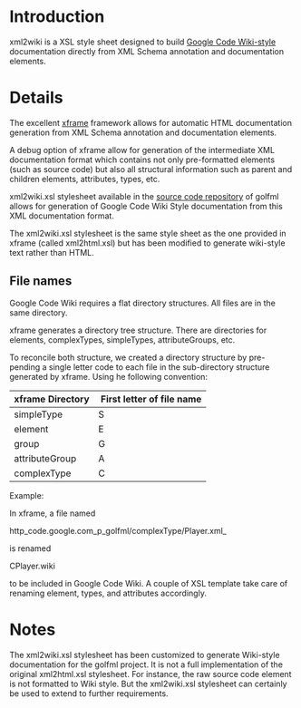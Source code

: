 # Introduction #

xml2wiki is a XSL style sheet designed to build [Google Code Wiki-style](http://code.google.com/p/support/wiki/WikiSyntax) documentation directly from XML Schema annotation and documentation elements.


# Details #

The excellent [xframe](http://xframe.sourceforge.net/) framework allows for automatic HTML documentation generation from XML Schema annotation and documentation elements.

A debug option of xframe allow for generation of the intermediate XML documentation format which contains not only pre-formatted elements (such as source code) but also all structural information such as parent and children elements, attributes, types, etc.

xml2wiki.xsl stylesheet available in the [source code repository](http://code.google.com/p/golfml/source/browse/) of golfml allows for generation of Google Code Wiki Style documentation from this XML documentation format.

The xml2wiki.xsl stylesheet is the same style sheet as the one provided in xframe (called xml2html.xsl) but has been modified to generate wiki-style text rather than HTML.

## File names ##

Google Code Wiki requires a flat directory structures. All files are in the same directory.

xframe generates a directory tree structure. There are directories for elements, complexTypes, simpleTypes, attributeGroups, etc.

To reconcile both structure, we created a directory structure by pre-pending a single letter code to each file in the sub-directory structure generated by xframe. Using he following convention:

| **xframe Directory** | **First letter of file name** |
|:---------------------|:------------------------------|
| simpleType           | S                             |
| element              | E                             |
| group                | G                             |
| attributeGroup       | A                             |
| complexType          | C                             |

Example:

In xframe, a file named

http_code.google.com\_p\_golfml/complexType/Player.xml_

is renamed

CPlayer.wiki

to be included in Google Code Wiki.
A couple of XSL template take care of renaming element, types, and attributes accordingly.

# Notes #

The xml2wiki.xsl stylesheet has been customized to generate Wiki-style documentation for the golfml project.
It is not a full implementation of the original xml2html.xsl stylesheet. For instance, the raw source code element is not formatted to Wiki style. But the xml2wiki.xsl stylesheet can certainly be used to extend to further requirements.